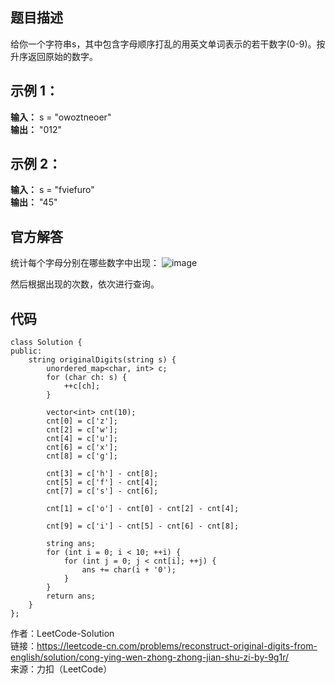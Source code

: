 ## 题目描述
给你一个字符串s，其中包含字母顺序打乱的用英文单词表示的若干数字(0-9)。按升序返回原始的数字。


## 示例 1：
**输入：** s = "owoztneoer" <br>
**输出：** "012" 

## 示例 2：
**输入：** s = "fviefuro" <br>
**输出：** "45"

## 官方解答
统计每个字母分别在哪些数字中出现：
![image](https://user-images.githubusercontent.com/53366129/143161374-51de7cb0-f6e2-4ba1-8bb8-b092fa8f3069.png)

然后根据出现的次数，依次进行查询。

## 代码
```
class Solution {
public:
    string originalDigits(string s) {
        unordered_map<char, int> c;
        for (char ch: s) {
            ++c[ch];
        }

        vector<int> cnt(10);
        cnt[0] = c['z'];
        cnt[2] = c['w'];
        cnt[4] = c['u'];
        cnt[6] = c['x'];
        cnt[8] = c['g'];

        cnt[3] = c['h'] - cnt[8];
        cnt[5] = c['f'] - cnt[4];
        cnt[7] = c['s'] - cnt[6];

        cnt[1] = c['o'] - cnt[0] - cnt[2] - cnt[4];

        cnt[9] = c['i'] - cnt[5] - cnt[6] - cnt[8];

        string ans;
        for (int i = 0; i < 10; ++i) {
            for (int j = 0; j < cnt[i]; ++j) {
                ans += char(i + '0');
            }
        }
        return ans;
    }
};
```
作者：LeetCode-Solution <br>
链接：https://leetcode-cn.com/problems/reconstruct-original-digits-from-english/solution/cong-ying-wen-zhong-zhong-jian-shu-zi-by-9g1r/ <br>
来源：力扣（LeetCode）
